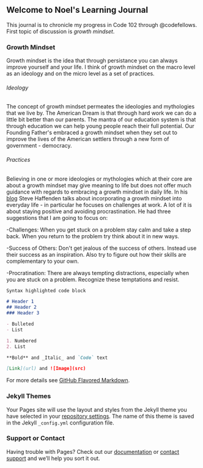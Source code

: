## Welcome to Noel's Learning Journal

This journal is to chronicle my progress in Code 102 through @codefellows. First topic of discussion is *growth mindset*.

### Growth Mindset

Growth mindset is the idea that through persistance you can always improve yourself and your life. I think of growth mindset on the macro level as an ideology and on the micro level as a set of practices.

###### Ideology
The concept of growth mindset permeates the ideologies and mythologies that we live by. The American Dream is that through hard work we can do a little bit better than our parents. The mantra of our education system is that through education we can help young people reach their full potential. Our Founding Father's embraced a growth mindset when they set out to improve the lives of the American settlers through a new form of government - democracy. 

###### Practices
Believing in one or more ideologies or mythologies which at their core are about a growth mindset may give meaning to life but does not offer much guidance with regards to embracing a growth mindset in daily life. In his [blog](https://www.atlassian.com/blog/inside-atlassian/growth-mindset) Steve Haffenden talks about incorporating a growth mindset into everyday life - in particular he focuses on challenges at work. A lot of it is about staying positive and avoiding procrastination. He had three suggestions that I am going to focus on:

-Challenges: When you get stuck on a problem stay calm and take a step back. When you return to the problem try think about it in new ways.

-Success of Others: Don't get jealous of the success of others. Instead use their success as an inspiration. Also try to figure out how their skills are complementary to your own. 

-Procratination: There are always tempting distractions, especially when you are stuck on a problem. Recognize these temptations and resist. 






```markdown
Syntax highlighted code block

# Header 1
## Header 2
### Header 3

- Bulleted
- List

1. Numbered
2. List

**Bold** and _Italic_ and `Code` text

[Link](url) and ![Image](src)
```

For more details see [GitHub Flavored Markdown](https://guides.github.com/features/mastering-markdown/).

### Jekyll Themes

Your Pages site will use the layout and styles from the Jekyll theme you have selected in your [repository settings](https://github.com/Noelm1989/.github.io.learning-journal-/settings). The name of this theme is saved in the Jekyll `_config.yml` configuration file.

### Support or Contact

Having trouble with Pages? Check out our [documentation](https://help.github.com/categories/github-pages-basics/) or [contact support](https://github.com/contact) and we’ll help you sort it out.
